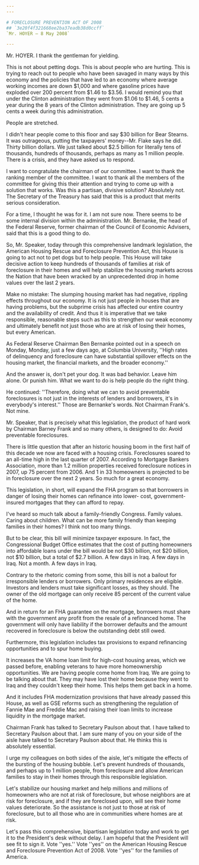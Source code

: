 ```yaml
---
---

# FORECLOSURE PREVENTION ACT OF 2008
## `3e20f4f321668ee2ba37eadb38d0ccff`
`Mr. HOYER — 8 May 2008`

---
```



Mr. HOYER. I thank the gentleman for yielding.

This is not about petting dogs. This is about people who are hurting. 
This is trying to reach out to people who have been savaged in many 
ways by this economy and the policies that have led to an economy where 
average working incomes are down $1,000 and where gasoline prices have 
exploded over 200 percent from $1.46 to $3.56. I would remind you that 
under the Clinton administration they went from $1.06 to $1.46, 5 cents 
a year during the 8 years of the Clinton administration. They are going 
up 5 cents a week during this administration.

People are stretched.

I didn't hear people come to this floor and say $30 billion for Bear 
Stearns. It was outrageous, putting the taxpayers' money--Mr. Flake 
says he did. Thirty billion dollars. We just talked about $2.5 billion 
for literally tens of thousands, hundreds of thousands, perhaps as many 
as 1 million people. There is a crisis, and they have asked us to 
respond.

I want to congratulate the chairman of our committee. I want to thank 
the ranking member of the committee. I want to thank all the members of 
the committee for giving this their attention and trying to come up 
with a solution that works. Was this a partisan, divisive solution? 
Absolutely not. The Secretary of the Treasury has said that this is a 
product that merits serious consideration.

For a time, I thought he was for it. I am not sure now. There seems 
to be some internal division within the administration. Mr. Bernanke, 
the head of the Federal Reserve, former chairman of the Council of 
Economic Advisers, said that this is a good thing to do.

So, Mr. Speaker, today through this comprehensive landmark 
legislation, the American Housing Rescue and Foreclosure Prevention 
Act, this House is going to act not to pet dogs but to help people. 
This House will take decisive action to keep hundreds of thousands of 
families at risk of foreclosure in their homes and will help stabilize 
the housing markets across the Nation that have been wracked by an 
unprecedented drop in home values over the last 2 years.

Make no mistake: The slumping housing market has had negative, 
rippling effects throughout our economy. It is not just people in 
houses that are having problems, but the subprime crisis has affected 
our entire country and the availability of credit. And thus it is 
imperative that we take responsible, reasonable steps such as this to 
strengthen our weak economy and ultimately benefit not just those who 
are at risk of losing their homes, but every American.

As Federal Reserve Chairman Ben Bernanke pointed out in a speech on 
Monday, Monday, just a few days ago, at Columbia University, ''High 
rates of delinquency and foreclosure can have substantial spillover 
effects on the housing market, the financial markets, and the broader 
economy.''

And the answer is, don't pet your dog. It was bad behavior. Leave him 
alone. Or punish him. What we want to do is help people do the right 
thing.

He continued: ''Therefore, doing what we can to avoid preventable 
foreclosures is not just in the interests of lenders and borrowers, 
it's in everybody's interest.'' Those are Bernanke's words. Not 
Chairman Frank's. Not mine.

Mr. Speaker, that is precisely what this legislation, the product of 
hard work by Chairman Barney Frank and so many others, is designed to 
do: Avoid preventable foreclosures.

There is little question that after an historic housing boom in the 
first half of this decade we now are faced with a housing crisis. 
Foreclosures soared to an all-time high in the last quarter of 2007. 
According to Mortgage Bankers Association, more than 1.2 million 
properties received foreclosure notices in 2007, up 75 percent from 
2006. And 1 in 33 homeowners is projected to be in foreclosure over the 
next 2 years. So much for a great economy.

This legislation, in short, will expand the FHA program so that 
borrowers in danger of losing their homes can refinance into lower-
cost, government-insured mortgages that they can afford to repay.

I've heard so much talk about a family-friendly Congress. Family 
values. Caring about children. What can be more family friendly than 
keeping families in their homes? I think not too many things.

But to be clear, this bill will minimize taxpayer exposure. In fact, 
the Congressional Budget Office estimates that the cost of putting 
homeowners into affordable loans under the bill would be not $30 
billion, not $20 billion, not $10 billion, but a total of $2.7 billion. 
A few days in Iraq. A few days in Iraq. Not a month. A few days in 
Iraq.

Contrary to the rhetoric coming from some, this bill is not a bailout 
for irresponsible lenders or borrowers. Only primary residences are 
eligible. Investors and lenders must take significant losses, as they 
should. The owner of the old mortgage can only receive 85 percent of 
the current value of the home.

And in return for an FHA guarantee on the mortgage, borrowers must 
share with the government any profit from the resale of a refinanced 
home. The government will only have liability if the borrower defaults 
and the amount recovered in foreclosure is below the outstanding debt 
still owed.

Furthermore, this legislation includes tax provisions to expand 
refinancing opportunities and to spur home buying.

It increases the VA home loan limit for high-cost housing areas, 
which we passed before, enabling veterans to have more homeownership 
opportunities. We are having people come home from Iraq. We are going 
to be talking about that. They may have lost their home because they 
went to Iraq and they couldn't keep their home. This helps them get 
back in a home.

And it includes FHA modernization provisions that have already passed 
this House, as well as GSE reforms such as strengthening the regulation 
of Fannie Mae and Freddie Mac and raising their loan limits to increase 
liquidity in the mortgage market.

Chairman Frank has talked to Secretary Paulson about that. I have 
talked to Secretary Paulson about that. I am sure many of you on your 
side of the aisle have talked to Secretary Paulson about that. He 
thinks this is absolutely essential.

I urge my colleagues on both sides of the aisle, let's mitigate the 
effects of the bursting of the housing bubble. Let's prevent hundreds 
of thousands, and perhaps up to 1 million people, from foreclosure and 
allow American families to stay in their homes through this responsible 
legislation.

Let's stabilize our housing market and help millions and millions of 
homeowners who are not at risk of foreclosure, but whose neighbors are 
at risk for foreclosure, and if they are foreclosed upon, will see 
their home values deteriorate. So the assistance is not just to those 
at risk of foreclosure, but to all those who are in communities where 
homes are at risk.

Let's pass this comprehensive, bipartisan legislation today and work 
to get it to the President's desk without delay. I am hopeful that the 
President will see fit to sign it. Vote ''yes.'' Vote ''yes'' on the 
American Housing Rescue and Foreclosure Prevention Act of 2008. Vote 
''yes'' for the families of America.